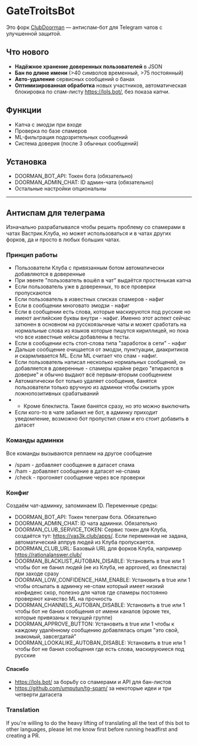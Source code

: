 # GateTroitsBot

Это форк [ClubDoorman](https://github.com/TiraelSedai/ClubDoorman) — антиспам-бот для Telegram чатов с улучшенной защитой.

## Что нового
- **Надёжное хранение доверенных пользователей** в JSON
- **Бан по длине имени** (>40 символов временный, >75 постоянный)
- **Авто-удаление** сервисных сообщений о банах
- **Оптимизированная обработка** новых участников, автоматическая блокировка по спам-листу https://lols.bot/, без показа капчи.

## Функции
- Капча с эмодзи при входе
- Проверка по базе спамеров
- ML-фильтрация подозрительных сообщений
- Система доверия (после 3 обычных сообщений)

## Установка
- DOORMAN_BOT_API: Токен бота (обязательно)
- DOORMAN_ADMIN_CHAT: ID админ-чата (обязательно)
- Остальные настройки опциональны

---------

## Антиспам для телеграма

Изначально разрабатывался чтобы решить проблему со спамерами в чатах Вастрик.Клуба, но может использоваться и в чатах других форков, да и просто в любых больших чатах.

### Принцип работы
- Пользователи Клуба с привязанным ботом автоматически добавляются в доверенные
- При эвенте "пользователь вошёл в чат" выдаётся простенькая капча
- Если пользователь уже в доверенных, то все проверки пропускаются
- Если пользователь в известных списках спамеров - нафиг
- Если в сообщении многовато эмодзи - нафиг
- Если в сообщении есть слова, которые маскируются под русские но имеют английские буквы внутри - нафиг. Именно этот аспект сейчас затюнен в основном на русскоязычные чаты и может сработать на нормальные слова из языков которые пишутся кириллицей, но пока что все известные кейсы добавлены в тесты.
- Если в сообщении есть стоп-слова типа "заработок в сети" - нафиг
- Дальше сообщение очищается от эмодзи, пунктуации, диакритиков и скармливается ML. Если ML считает что спам - нафиг.
- Если пользователь написал несколько нормальных сообщений, он добавляется в доверенные - спамеры крайне редко "втираются в доверие" и обычно выдают всё первым-вторым сообщением
- Автоматически бот только удаляет сообщения, банятся пользователи только вручную из админки чтобы снизить урон ложнопозитивных срабатываний
- - Кроме блеклиста. Такие банятся сразу, но это можно выключить
- Если кого-то в чате забанил не бот, в админку приходит уведомление, возможно бот пропустил спам и его стоит добавить в датасет

### Команды админки
Все команды вызываются реплаем на другое сообщение
- /spam - добавляет сообщение в датасет спама
- /ham - добавляет сообщение в датасет не-спама
- /check - прогоняет сообщение через все проверки

### Конфиг
Создаём чат-админку, запоминаем ID.
Переменные среды:
- DOORMAN_BOT_API: Токен телеграм бота. Обязательно
- DOORMAN_ADMIN_CHAT: ID чата админки. Обязательно
- DOORMAN_CLUB_SERVICE_TOKEN: Сервис токен для Клуба, создаётся тут: https://vas3k.club/apps/. Если переменная не задана, автоматический аппрув людей из Клуба пропускается.
- DOORMAN_CLUB_URL: Базовый URL для форков Клуба, например https://rationalanswer.club/
- DOORMAN_BLACKLIST_AUTOBAN_DISABLE: Установить в true или 1 чтобы бот не банил людей (не из Клуба, не approved, из блеклиста) при заходе сразу
- DOORMAN_LOW_CONFIDENCE_HAM_ENABLE: Установить в true или 1 чтобы отсылать в админку не-спам который имеет низкий конфиденс скор, полезно для чатов где спамеры постоянно проверяют качество ML на прочность
- DOORMAN_CHANNELS_AUTOBAN_DISABLE: Установить в true или 1 чтобы бот не банил сообщения от имени каналов (кроме тех, которые привязаны к текущей группе)
- DOORMAN_APPROVE_BUTTON: Установить в true или 1 чтобы к каждому удалённому сообщению добавлялась опция "это свой, знакомый, завсегдатай"
- DOORMAN_LOOKALIKE_AUTOBAN_DISABLE: Установить в true или 1 чтобы бот не банил сообщения где есть слова, маскируюиеся под русские

#### Спасибо
- https://lols.bot/ за борьбу со спамерами и API для бан-листов
- https://github.com/umputun/tg-spam/ за некоторые идеи и три четверти датасета

### Translation
If you're willing to do the heavy lifting of translating all the text of this bot to other languages, please let me know first before running headfirst and creating a PR.

